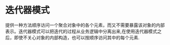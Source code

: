 # 迭代器模式

提供⼀种⽅法顺序访问⼀个聚合对象中的各个元素，⽽⼜不需要暴露该对象的内部表示。迭代器模式可以把迭代的过程从业务逻辑中分离出来,在使用迭代器模式之后，即使不关心对象的内部构造，也可以按顺序访问其中的每个元素.